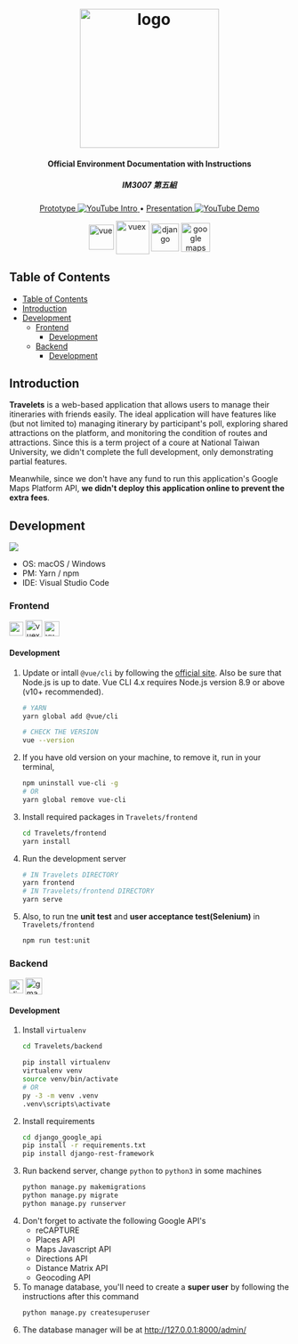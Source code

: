 <h1 align="center">
  <br>
  <img src="https://i.ibb.co/42twpSx/Logo-wordmark.png" alt="logo" width="250">
</h1>

<h4 align="center">Official Environment Documentation with Instructions</h4>
<h5 align="center">IM3007 第五組</h5>

<p align="center">
  <a href="https://youtu.be/eq2FWnvRG7k">
    Prototype
    <img src="https://shields.io/youtube/views/eq2FWnvRG7k"
         alt="YouTube Intro">
  </a>
  • 
  <a href="https://youtu.be/71VSAsxW_3E">
    Presentation
    <img src="https://shields.io/youtube/views/71VSAsxW_3E"
         alt="YouTube Demo">
  </a>
</p>

<p align="center">
    <img src="https://upload.wikimedia.org/wikipedia/commons/thumb/9/95/Vue.js_Logo_2.svg/2367px-Vue.js_Logo_2.svg.png" height="45" align="center"  alt="vue">
    <img src="https://user-images.githubusercontent.com/7110136/29002857-9e802f08-7ab4-11e7-9c31-604b5d0d0c19.png" height="60" align="center"  alt="vuex">
    <img src="https://upload.wikimedia.org/wikipedia/commons/thumb/7/75/Django_logo.svg/2560px-Django_logo.svg.png" height="50" align="center" alt="django">
    <img src="https://blog.logomyway.com/wp-content/uploads/2022/01/Google-maps-logo.png" height="52" align="center" alt="google maps">
</p>

## Table of Contents

- [Table of Contents](#table-of-contents)
- [Introduction](#introduction)
- [Development](#development)
  - [Frontend](#frontend)
    - [Development](#development-1)
  - [Backend](#backend)
    - [Development](#development-2)

## Introduction

**Travelets** is a web-based application that allows users to manage their itineraries with friends easily. The ideal application will have features like (but not limited to) managing itinerary by participant's poll, exploring shared attractions on the platform, and monitoring the condition of routes and attractions. Since this is a term project of a coure at National Taiwan University, we didn't complete the full development, only demonstrating partial features.

Meanwhile, since we don't have any fund to run this application's Google Maps Platform API, **we didn't deploy this application online to prevent the extra fees**.
## Development 
![](https://shields.io/badge/platform-macOS%20%7C%20Windows-%23989898?style=flat-square)
- OS: macOS / Windows 
- PM: Yarn / npm
- IDE: Visual Studio Code
### Frontend
<img src="https://upload.wikimedia.org/wikipedia/commons/thumb/9/95/Vue.js_Logo_2.svg/2367px-Vue.js_Logo_2.svg.png" height="25" align="center" alt="vue"> <img src="https://user-images.githubusercontent.com/7110136/29002857-9e802f08-7ab4-11e7-9c31-604b5d0d0c19.png" height="30" align="center"  alt="vuex"> <img src="https://iconape.com/wp-content/png_logo_vector/vuetify-logo.png" height="27.5" align="center"  alt="vuetify">

#### Development
1. Update or intall `@vue/cli` by following the [official site](https://cli.vuejs.org/guide/installation.html). Also be sure that Node.js is up to date. Vue CLI 4.x requires Node.js version 8.9 or above (v10+ recommended).
    ```sh
    # YARN
    yarn global add @vue/cli

    # CHECK THE VERSION
    vue --version
    ```
2. If you have old version on your machine, to remove it, run in your terminal,
    ```sh
    npm uninstall vue-cli -g
    # OR
    yarn global remove vue-cli
    ```
3. Install required packages in `Travelets/frontend`
    ```sh
    cd Travelets/frontend
    yarn install
    ```
4. Run the development server
    ```sh
    # IN Travelets DIRECTORY
    yarn frontend
    # IN Travelets/frontend DIRECTORY
    yarn serve
    ```
5. Also, to run tne **unit test** and **user acceptance test(Selenium)** in `Travelets/frontend`
    ```sh
    npm run test:unit
    ```
### Backend
<img src="https://upload.wikimedia.org/wikipedia/commons/thumb/7/75/Django_logo.svg/2560px-Django_logo.svg.png" height="25" align="center" alt="django"> <img src="https://blog.logomyway.com/wp-content/uploads/2022/01/Google-maps-logo.png" height="30" align="center"  alt="gmaps">

#### Development
1. Install `virtualenv`
    ```sh
    cd Travelets/backend
    ```
    ```sh
    pip install virtualenv
    virtualenv venv
    source venv/bin/activate
    # OR
    py -3 -m venv .venv
    .venv\scripts\activate
    ```
2. Install requirements
    ```sh
    cd django_google_api
    pip install -r requirements.txt
    pip install django-rest-framework
    ```
3. Run backend server, change `python` to `python3` in some machines
    ```sh
    python manage.py makemigrations
    python manage.py migrate
    python manage.py runserver
    ```
4. Don't forget to activate the following Google API's
   - reCAPTURE
   - Places API
   - Maps Javascript API
   - Directions API
   - Distance Matrix API
   - Geocoding API
5. To manage database, you'll need to create a **super user** by following the instructions after this command
    ```sh
    python manage.py createsuperuser
    ```
6. The database manager will be at http://127.0.0.1:8000/admin/